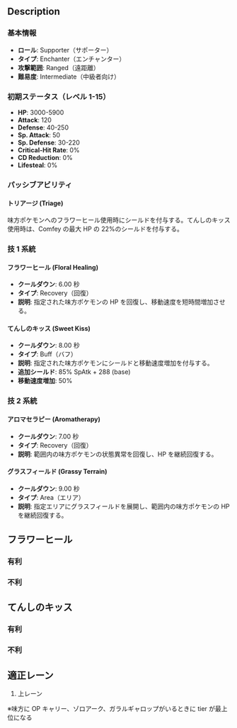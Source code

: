 ## Description

### 基本情報

- **ロール**: Supporter（サポーター）
- **タイプ**: Enchanter（エンチャンター）
- **攻撃範囲**: Ranged（遠距離）
- **難易度**: Intermediate（中級者向け）

### 初期ステータス（レベル 1-15）

- **HP**: 3000-5900
- **Attack**: 120
- **Defense**: 40-250
- **Sp. Attack**: 50
- **Sp. Defense**: 30-220
- **Critical-Hit Rate**: 0%
- **CD Reduction**: 0%
- **Lifesteal**: 0%

### パッシブアビリティ

#### トリアージ (Triage)

味方ポケモンへのフラワーヒール使用時にシールドを付与する。てんしのキッス使用時は、Comfey の最大 HP の 22%のシールドを付与する。

### 技 1 系統

#### フラワーヒール (Floral Healing)

- **クールダウン**: 6.00 秒
- **タイプ**: Recovery（回復）
- **説明**: 指定された味方ポケモンの HP を回復し、移動速度を短時間増加させる。

#### てんしのキッス (Sweet Kiss)

- **クールダウン**: 8.00 秒
- **タイプ**: Buff（バフ）
- **説明**: 指定された味方ポケモンにシールドと移動速度増加を付与する。
- **追加シールド**: 85% SpAtk + 288 (base)
- **移動速度増加**: 50%

### 技 2 系統

#### アロマセラピー (Aromatherapy)

- **クールダウン**: 7.00 秒
- **タイプ**: Recovery（回復）
- **説明**: 範囲内の味方ポケモンの状態異常を回復し、HP を継続回復する。

#### グラスフィールド (Grassy Terrain)

- **クールダウン**: 9.00 秒
- **タイプ**: Area（エリア）
- **説明**: 指定エリアにグラスフィールドを展開し、範囲内の味方ポケモンの HP を継続回復する。

## フラワーヒール

### 有利

### 不利

## てんしのキッス

### 有利

### 不利

## 適正レーン

1. 上レーン

※味方に OP キャリー、ゾロアーク、ガラルギャロップがいるときに tier が最上位になる
